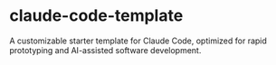 # claude-code-template
A customizable starter template for Claude Code, optimized for rapid prototyping and AI-assisted software development.
